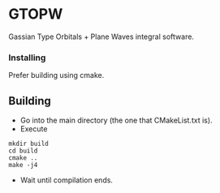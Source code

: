 # GTOPW

Gassian Type Orbitals + Plane Waves integral software.

### Installing

Prefer building using cmake.

## Building

* Go into the main directory (the one that CMakeList.txt is).
* Execute
```
mkdir build  
cd build  
cmake ..  
make -j4
```
* Wait until compilation ends.


